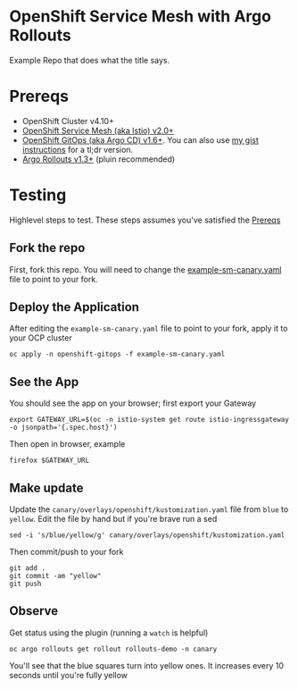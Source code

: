 # OpenShift Service Mesh with Argo Rollouts

Example Repo that does what the title says.

# Prereqs

* OpenShift Cluster v4.10+
* [OpenShift Service Mesh (aka Istio) v2.0+](https://docs.openshift.com/container-platform/latest/service_mesh/v2x/preparing-ossm-installation.html)
* [OpenShift GitOps (aka Argo CD) v1.6+](https://docs.openshift.com/container-platform/latest/cicd/gitops/installing-openshift-gitops.html). You can also use [my gist instructions](https://gist.github.com/christianh814/17cf382e18e1e0be16bb212a7c51a804) for a tl;dr version.
* [Argo Rollouts v1.3+](https://argoproj.github.io/argo-rollouts/installation/) (pluin recommended)

# Testing

Highlevel steps to test. These steps assumes you've satisfied the [Prereqs](#prereqs)

## Fork the repo

First, fork this repo. You will need to change the [example-sm-canary.yaml](example-sm-canary.yaml) file to point to your fork.

## Deploy the Application

After editing the `example-sm-canary.yaml` file to point to your fork, apply it to your OCP cluster

```shell
oc apply -n openshift-gitops -f example-sm-canary.yaml
```

## See the App

You should see the app on your browser; first export your Gateway

```shell
export GATEWAY_URL=$(oc -n istio-system get route istio-ingressgateway -o jsonpath='{.spec.host}')
```

Then open in browser, example

```shell
firefox $GATEWAY_URL
```

## Make update

Update the `canary/overlays/openshift/kustomization.yaml` file from `blue` to `yellow`. Edit the file by hand but if you're brave run a sed

```shell
sed -i 's/blue/yellow/g' canary/overlays/openshift/kustomization.yaml
```

Then commit/push to your fork

```shell
git add .
git commit -am "yellow"
git push
```


## Observe

Get status using the plugin (running a `watch` is helpful)

```shell
oc argo rollouts get rollout rollouts-demo -n canary
```

You'll see that the blue squares turn into yellow ones. It increases every 10 seconds until you're fully yellow
